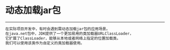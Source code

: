 # 动态加载jar包

-----------------
```html
在实际项目开发中，有时会遇到需动态加载jar包的应用场景。
在java.net包中，JDK提供了一个更加易用的类加载器URLClassLoader，
它扩展了ClassLoader，能够从本地或者网络上指定的位置加载类。
我们可以使用该类作为自定义的类加载器使用。
```


